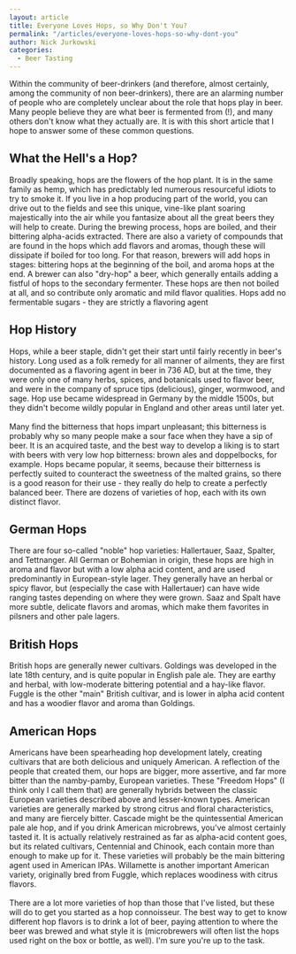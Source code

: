 ```yaml
---
layout: article
title: Everyone Loves Hops, so Why Don't You?
permalink: "/articles/everyone-loves-hops-so-why-dont-you"
author: Nick Jurkowski
categories:
  - Beer Tasting
---
```

<p>Within the community of beer-drinkers (and therefore, almost certainly, among the community of non beer-drinkers), there are an alarming number of people who are completely unclear about the role that hops play in beer. Many people believe they are what beer is fermented from (!), and many others don't know what they actually are. It is with this short article that I hope to answer some of these common questions.</p>
<h2>What the Hell's a Hop?</h2>
<p>Broadly speaking, hops are the flowers of the hop plant. It is in the same family as hemp, which has predictably led numerous resourceful idiots to try to smoke it. If you live in a hop producing part of the world, you can drive out to the fields and see this unique, vine-like plant soaring majestically into the air while you fantasize about all the great beers they will help to create. During the brewing process, hops are boiled, and their bittering alpha-acids extracted. There are also a variety of compounds that are found in the hops which add flavors and aromas, though these will dissipate if boiled for too long. For that reason, brewers will add hops in stages: bittering hops at the beginning of the boil, and aroma hops at the end. A brewer can also "dry-hop" a beer, which generally entails adding a fistful of hops to the secondary fermenter. These hops are then not boiled at all, and so contribute only aromatic and mild flavor qualities. Hops add no fermentable sugars - they are strictly a flavoring agent</p>
<h2>Hop History</h2>
<p>Hops, while a beer staple, didn't get their start until fairly recently in beer's history. Long used as a folk remedy for all manner of ailments, they are first documented as a flavoring agent in beer in 736 AD, but at the time, they were only one of many herbs, spices, and botanicals used to flavor beer, and were in the company of spruce tips (delicious), ginger, wormwood, and sage. Hop use became widespread in Germany by the middle 1500s, but they didn't become wildly popular in England and other areas until later yet. <br>
<br>
Many find the bitterness that hops impart unpleasant; this bitterness is probably why so many people make a sour face when they have a sip of beer. It is an acquired taste, and the best way to develop a liking is to start with beers with very low hop bitterness: brown ales and doppelbocks, for example. Hops became popular, it seems, because their bitterness is perfectly suited to counteract the sweetness of the malted grains, so there is a good reason for their use - they really do help to create a perfectly balanced beer. There are dozens of varieties of hop, each with its own distinct flavor.</p>
<h2>German Hops</h2>
<p>There are four so-called "noble" hop varieties: Hallertauer, Saaz, Spalter, and Tettnanger. All German or Bohemian in origin, these hops are high in aroma and flavor but with a low alpha acid content, and are used predominantly in European-style lager. They generally have an herbal or spicy flavor, but (especially the case with Hallertauer) can have wide ranging tastes depending on where they were grown. Saaz and Spalt have more subtle, delicate flavors and aromas, which make them favorites in pilsners and other pale lagers.</p>
<h2>British Hops</h2>
<p>British hops are generally newer cultivars. Goldings was developed in the late 18th century, and is quite popular in English pale ale. They are earthy and herbal, with low-moderate bittering potential and a hay-like flavor. Fuggle is the other "main" British cultivar, and is lower in alpha acid content and has a woodier flavor and aroma than Goldings.</p>
<h2>American Hops</h2>
<p>Americans have been spearheading hop development lately, creating cultivars that are both delicious and uniquely American. A reflection of the people that created them, our hops are bigger, more assertive, and far more bitter than the namby-pamby, European varieties. These "Freedom Hops" (I think only I call them that) are generally hybrids between the classic European varieties described above and lesser-known types. American varieties are generally marked by strong citrus and floral characteristics, and many are fiercely bitter. Cascade might be the quintessential American pale ale hop, and if you drink American microbrews, you've almost certainly tasted it. It is actually relatively restrained as far as alpha-acid content goes, but its related cultivars, Centennial and Chinook, each contain more than enough to make up for it. These varieties will probably be the main bittering agent used in American IPAs. Willamette is another important American variety, originally bred from Fuggle, which replaces woodiness with citrus flavors. <br>
<br>
There are a lot more varieties of hop than those that I've listed, but these will do to get you started as a hop connoisseur. The best way to get to know different hop flavors is to drink a lot of beer, paying attention to where the beer was brewed and what style it is (microbrewers will often list the hops used right on the box or bottle, as well). I'm sure you're up to the task.</p>